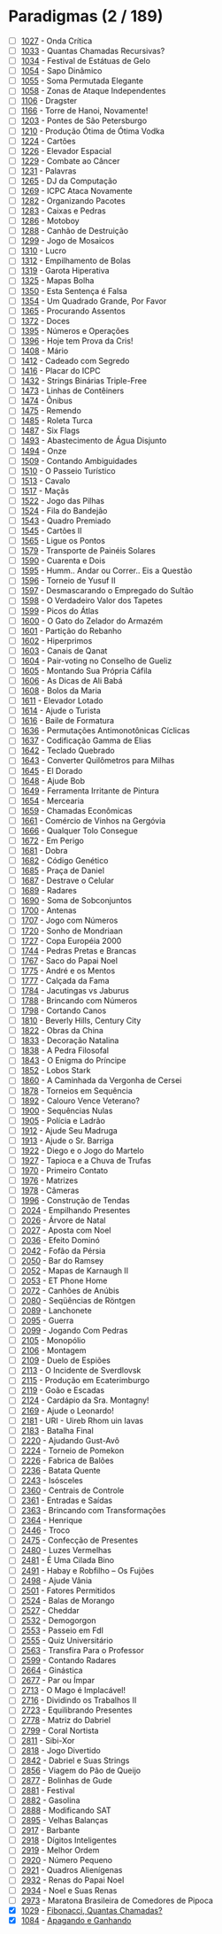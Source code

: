 # Paradigmas (2 / 189)

  - [ ] [1027](https://www.urionlinejudge.com.br/judge/pt/problems/view/1027) - Onda Crítica
  - [ ] [1033](https://www.urionlinejudge.com.br/judge/pt/problems/view/1033) - Quantas Chamadas Recursivas?
  - [ ] [1034](https://www.urionlinejudge.com.br/judge/pt/problems/view/1034) - Festival de Estátuas de Gelo
  - [ ] [1054](https://www.urionlinejudge.com.br/judge/pt/problems/view/1054) - Sapo Dinâmico
  - [ ] [1055](https://www.urionlinejudge.com.br/judge/pt/problems/view/1055) - Soma Permutada Elegante
  - [ ] [1058](https://www.urionlinejudge.com.br/judge/pt/problems/view/1058) - Zonas de Ataque Independentes
  - [ ] [1106](https://www.urionlinejudge.com.br/judge/pt/problems/view/1106) - Dragster
  - [ ] [1166](https://www.urionlinejudge.com.br/judge/pt/problems/view/1166) - Torre de Hanoi, Novamente!
  - [ ] [1203](https://www.urionlinejudge.com.br/judge/pt/problems/view/1203) - Pontes de São Petersburgo
  - [ ] [1210](https://www.urionlinejudge.com.br/judge/pt/problems/view/1210) - Produção Ótima de Ótima Vodka
  - [ ] [1224](https://www.urionlinejudge.com.br/judge/pt/problems/view/1224) - Cartões
  - [ ] [1226](https://www.urionlinejudge.com.br/judge/pt/problems/view/1226) - Elevador Espacial
  - [ ] [1229](https://www.urionlinejudge.com.br/judge/pt/problems/view/1229) - Combate ao Câncer
  - [ ] [1231](https://www.urionlinejudge.com.br/judge/pt/problems/view/1231) - Palavras
  - [ ] [1265](https://www.urionlinejudge.com.br/judge/pt/problems/view/1265) - DJ da Computação
  - [ ] [1269](https://www.urionlinejudge.com.br/judge/pt/problems/view/1269) - ICPC Ataca Novamente
  - [ ] [1282](https://www.urionlinejudge.com.br/judge/pt/problems/view/1282) - Organizando Pacotes
  - [ ] [1283](https://www.urionlinejudge.com.br/judge/pt/problems/view/1283) - Caixas e Pedras
  - [ ] [1286](https://www.urionlinejudge.com.br/judge/pt/problems/view/1286) - Motoboy
  - [ ] [1288](https://www.urionlinejudge.com.br/judge/pt/problems/view/1288) - Canhão de Destruição
  - [ ] [1299](https://www.urionlinejudge.com.br/judge/pt/problems/view/1299) - Jogo de Mosaicos
  - [ ] [1310](https://www.urionlinejudge.com.br/judge/pt/problems/view/1310) - Lucro
  - [ ] [1312](https://www.urionlinejudge.com.br/judge/pt/problems/view/1312) - Empilhamento de Bolas
  - [ ] [1319](https://www.urionlinejudge.com.br/judge/pt/problems/view/1319) - Garota Hiperativa
  - [ ] [1325](https://www.urionlinejudge.com.br/judge/pt/problems/view/1325) - Mapas Bolha
  - [ ] [1350](https://www.urionlinejudge.com.br/judge/pt/problems/view/1350) - Esta Sentença é Falsa
  - [ ] [1354](https://www.urionlinejudge.com.br/judge/pt/problems/view/1354) - Um Quadrado Grande, Por Favor
  - [ ] [1365](https://www.urionlinejudge.com.br/judge/pt/problems/view/1365) - Procurando Assentos
  - [ ] [1372](https://www.urionlinejudge.com.br/judge/pt/problems/view/1372) - Doces
  - [ ] [1395](https://www.urionlinejudge.com.br/judge/pt/problems/view/1395) - Números e Operações
  - [ ] [1396](https://www.urionlinejudge.com.br/judge/pt/problems/view/1396) - Hoje tem Prova da Cris!
  - [ ] [1408](https://www.urionlinejudge.com.br/judge/pt/problems/view/1408) - Mário
  - [ ] [1412](https://www.urionlinejudge.com.br/judge/pt/problems/view/1412) - Cadeado com Segredo
  - [ ] [1416](https://www.urionlinejudge.com.br/judge/pt/problems/view/1416) - Placar do ICPC
  - [ ] [1432](https://www.urionlinejudge.com.br/judge/pt/problems/view/1432) - Strings Binárias Triple-Free
  - [ ] [1473](https://www.urionlinejudge.com.br/judge/pt/problems/view/1473) - Linhas de Contêiners
  - [ ] [1474](https://www.urionlinejudge.com.br/judge/pt/problems/view/1474) - Ônibus
  - [ ] [1475](https://www.urionlinejudge.com.br/judge/pt/problems/view/1475) - Remendo
  - [ ] [1485](https://www.urionlinejudge.com.br/judge/pt/problems/view/1485) - Roleta Turca
  - [ ] [1487](https://www.urionlinejudge.com.br/judge/pt/problems/view/1487) - Six Flags
  - [ ] [1493](https://www.urionlinejudge.com.br/judge/pt/problems/view/1493) - Abastecimento de Água Disjunto
  - [ ] [1494](https://www.urionlinejudge.com.br/judge/pt/problems/view/1494) - Onze
  - [ ] [1509](https://www.urionlinejudge.com.br/judge/pt/problems/view/1509) - Contando Ambiguidades
  - [ ] [1510](https://www.urionlinejudge.com.br/judge/pt/problems/view/1510) - O Passeio Turístico
  - [ ] [1513](https://www.urionlinejudge.com.br/judge/pt/problems/view/1513) - Cavalo
  - [ ] [1517](https://www.urionlinejudge.com.br/judge/pt/problems/view/1517) - Maçãs
  - [ ] [1522](https://www.urionlinejudge.com.br/judge/pt/problems/view/1522) - Jogo das Pilhas
  - [ ] [1524](https://www.urionlinejudge.com.br/judge/pt/problems/view/1524) - Fila do Bandejão
  - [ ] [1543](https://www.urionlinejudge.com.br/judge/pt/problems/view/1543) - Quadro Premiado
  - [ ] [1545](https://www.urionlinejudge.com.br/judge/pt/problems/view/1545) - Cartões II
  - [ ] [1565](https://www.urionlinejudge.com.br/judge/pt/problems/view/1565) - Ligue os Pontos
  - [ ] [1579](https://www.urionlinejudge.com.br/judge/pt/problems/view/1579) - Transporte de Painéis Solares
  - [ ] [1590](https://www.urionlinejudge.com.br/judge/pt/problems/view/1590) - Cuarenta e Dois
  - [ ] [1595](https://www.urionlinejudge.com.br/judge/pt/problems/view/1595) - Humm.. Andar ou Correr.. Eis a Questão
  - [ ] [1596](https://www.urionlinejudge.com.br/judge/pt/problems/view/1596) - Torneio de Yusuf II
  - [ ] [1597](https://www.urionlinejudge.com.br/judge/pt/problems/view/1597) - Desmascarando o Empregado do Sultão
  - [ ] [1598](https://www.urionlinejudge.com.br/judge/pt/problems/view/1598) - O Verdadeiro Valor dos Tapetes
  - [ ] [1599](https://www.urionlinejudge.com.br/judge/pt/problems/view/1599) - Picos do Átlas
  - [ ] [1600](https://www.urionlinejudge.com.br/judge/pt/problems/view/1600) - O Gato do Zelador do Armazém
  - [ ] [1601](https://www.urionlinejudge.com.br/judge/pt/problems/view/1601) - Partição do Rebanho
  - [ ] [1602](https://www.urionlinejudge.com.br/judge/pt/problems/view/1602) - Hiperprimos
  - [ ] [1603](https://www.urionlinejudge.com.br/judge/pt/problems/view/1603) - Canais de Qanat
  - [ ] [1604](https://www.urionlinejudge.com.br/judge/pt/problems/view/1604) - Pair-voting no Conselho de Gueliz
  - [ ] [1605](https://www.urionlinejudge.com.br/judge/pt/problems/view/1605) - Montando Sua Própria Cáfila
  - [ ] [1606](https://www.urionlinejudge.com.br/judge/pt/problems/view/1606) - As Dicas de Ali Babá
  - [ ] [1608](https://www.urionlinejudge.com.br/judge/pt/problems/view/1608) - Bolos da Maria
  - [ ] [1611](https://www.urionlinejudge.com.br/judge/pt/problems/view/1611) - Elevador Lotado
  - [ ] [1614](https://www.urionlinejudge.com.br/judge/pt/problems/view/1614) - Ajude o Turista
  - [ ] [1616](https://www.urionlinejudge.com.br/judge/pt/problems/view/1616) - Baile de Formatura
  - [ ] [1636](https://www.urionlinejudge.com.br/judge/pt/problems/view/1636) - Permutações Antimonotônicas Cíclicas
  - [ ] [1637](https://www.urionlinejudge.com.br/judge/pt/problems/view/1637) - Codificação Gamma de Elias
  - [ ] [1642](https://www.urionlinejudge.com.br/judge/pt/problems/view/1642) - Teclado Quebrado
  - [ ] [1643](https://www.urionlinejudge.com.br/judge/pt/problems/view/1643) - Converter Quilômetros para Milhas
  - [ ] [1645](https://www.urionlinejudge.com.br/judge/pt/problems/view/1645) - El Dorado
  - [ ] [1648](https://www.urionlinejudge.com.br/judge/pt/problems/view/1648) - Ajude Bob
  - [ ] [1649](https://www.urionlinejudge.com.br/judge/pt/problems/view/1649) - Ferramenta Irritante de Pintura
  - [ ] [1654](https://www.urionlinejudge.com.br/judge/pt/problems/view/1654) - Mercearia
  - [ ] [1659](https://www.urionlinejudge.com.br/judge/pt/problems/view/1659) - Chamadas Econômicas
  - [ ] [1661](https://www.urionlinejudge.com.br/judge/pt/problems/view/1661) - Comércio de Vinhos na Gergóvia
  - [ ] [1666](https://www.urionlinejudge.com.br/judge/pt/problems/view/1666) - Qualquer Tolo Consegue
  - [ ] [1672](https://www.urionlinejudge.com.br/judge/pt/problems/view/1672) - Em Perigo
  - [ ] [1681](https://www.urionlinejudge.com.br/judge/pt/problems/view/1681) - Dobra
  - [ ] [1682](https://www.urionlinejudge.com.br/judge/pt/problems/view/1682) - Código Genético
  - [ ] [1685](https://www.urionlinejudge.com.br/judge/pt/problems/view/1685) - Praça de Daniel
  - [ ] [1687](https://www.urionlinejudge.com.br/judge/pt/problems/view/1687) - Destrave o Celular
  - [ ] [1689](https://www.urionlinejudge.com.br/judge/pt/problems/view/1689) - Radares
  - [ ] [1690](https://www.urionlinejudge.com.br/judge/pt/problems/view/1690) - Soma de Sobconjuntos
  - [ ] [1700](https://www.urionlinejudge.com.br/judge/pt/problems/view/1700) - Antenas
  - [ ] [1707](https://www.urionlinejudge.com.br/judge/pt/problems/view/1707) - Jogo com Números
  - [ ] [1720](https://www.urionlinejudge.com.br/judge/pt/problems/view/1720) - Sonho de Mondriaan
  - [ ] [1727](https://www.urionlinejudge.com.br/judge/pt/problems/view/1727) - Copa Européia 2000
  - [ ] [1744](https://www.urionlinejudge.com.br/judge/pt/problems/view/1744) - Pedras Pretas e Brancas
  - [ ] [1767](https://www.urionlinejudge.com.br/judge/pt/problems/view/1767) - Saco do Papai Noel
  - [ ] [1775](https://www.urionlinejudge.com.br/judge/pt/problems/view/1775) - André e os Mentos
  - [ ] [1777](https://www.urionlinejudge.com.br/judge/pt/problems/view/1777) - Calçada da Fama
  - [ ] [1784](https://www.urionlinejudge.com.br/judge/pt/problems/view/1784) - Jacutingas vs Jaburus
  - [ ] [1788](https://www.urionlinejudge.com.br/judge/pt/problems/view/1788) - Brincando com Números
  - [ ] [1798](https://www.urionlinejudge.com.br/judge/pt/problems/view/1798) - Cortando Canos
  - [ ] [1810](https://www.urionlinejudge.com.br/judge/pt/problems/view/1810) - Beverly Hills, Century City
  - [ ] [1822](https://www.urionlinejudge.com.br/judge/pt/problems/view/1822) - Obras da China
  - [ ] [1833](https://www.urionlinejudge.com.br/judge/pt/problems/view/1833) - Decoração Natalina
  - [ ] [1838](https://www.urionlinejudge.com.br/judge/pt/problems/view/1838) - A Pedra Filosofal
  - [ ] [1843](https://www.urionlinejudge.com.br/judge/pt/problems/view/1843) - O Enigma do Príncipe
  - [ ] [1852](https://www.urionlinejudge.com.br/judge/pt/problems/view/1852) - Lobos Stark
  - [ ] [1860](https://www.urionlinejudge.com.br/judge/pt/problems/view/1860) - A Caminhada da Vergonha de Cersei
  - [ ] [1878](https://www.urionlinejudge.com.br/judge/pt/problems/view/1878) - Torneios em Sequência
  - [ ] [1892](https://www.urionlinejudge.com.br/judge/pt/problems/view/1892) - Calouro Vence Veterano?
  - [ ] [1900](https://www.urionlinejudge.com.br/judge/pt/problems/view/1900) - Sequências Nulas
  - [ ] [1905](https://www.urionlinejudge.com.br/judge/pt/problems/view/1905) - Polícia e Ladrão
  - [ ] [1912](https://www.urionlinejudge.com.br/judge/pt/problems/view/1912) - Ajude Seu Madruga
  - [ ] [1913](https://www.urionlinejudge.com.br/judge/pt/problems/view/1913) - Ajude o Sr. Barriga
  - [ ] [1922](https://www.urionlinejudge.com.br/judge/pt/problems/view/1922) - Diego e o Jogo do Martelo
  - [ ] [1927](https://www.urionlinejudge.com.br/judge/pt/problems/view/1927) - Tapioca e a Chuva de Trufas
  - [ ] [1970](https://www.urionlinejudge.com.br/judge/pt/problems/view/1970) - Primeiro Contato
  - [ ] [1976](https://www.urionlinejudge.com.br/judge/pt/problems/view/1976) - Matrizes
  - [ ] [1978](https://www.urionlinejudge.com.br/judge/pt/problems/view/1978) - Câmeras
  - [ ] [1996](https://www.urionlinejudge.com.br/judge/pt/problems/view/1996) - Construção de Tendas
  - [ ] [2024](https://www.urionlinejudge.com.br/judge/pt/problems/view/2024) - Empilhando Presentes
  - [ ] [2026](https://www.urionlinejudge.com.br/judge/pt/problems/view/2026) - Árvore de Natal
  - [ ] [2027](https://www.urionlinejudge.com.br/judge/pt/problems/view/2027) - Aposta com Noel
  - [ ] [2036](https://www.urionlinejudge.com.br/judge/pt/problems/view/2036) - Efeito Dominó
  - [ ] [2042](https://www.urionlinejudge.com.br/judge/pt/problems/view/2042) - Fofão da Pérsia
  - [ ] [2050](https://www.urionlinejudge.com.br/judge/pt/problems/view/2050) - Bar do Ramsey
  - [ ] [2052](https://www.urionlinejudge.com.br/judge/pt/problems/view/2052) - Mapas de Karnaugh II
  - [ ] [2053](https://www.urionlinejudge.com.br/judge/pt/problems/view/2053) - ET Phone Home
  - [ ] [2072](https://www.urionlinejudge.com.br/judge/pt/problems/view/2072) - Canhões de Anúbis
  - [ ] [2080](https://www.urionlinejudge.com.br/judge/pt/problems/view/2080) - Seqüências de Röntgen
  - [ ] [2089](https://www.urionlinejudge.com.br/judge/pt/problems/view/2089) - Lanchonete
  - [ ] [2095](https://www.urionlinejudge.com.br/judge/pt/problems/view/2095) - Guerra
  - [ ] [2099](https://www.urionlinejudge.com.br/judge/pt/problems/view/2099) - Jogando Com Pedras
  - [ ] [2105](https://www.urionlinejudge.com.br/judge/pt/problems/view/2105) - Monopólio
  - [ ] [2106](https://www.urionlinejudge.com.br/judge/pt/problems/view/2106) - Montagem
  - [ ] [2109](https://www.urionlinejudge.com.br/judge/pt/problems/view/2109) - Duelo de Espiões
  - [ ] [2113](https://www.urionlinejudge.com.br/judge/pt/problems/view/2113) - O Incidente de Sverdlovsk
  - [ ] [2115](https://www.urionlinejudge.com.br/judge/pt/problems/view/2115) - Produção em Ecaterimburgo
  - [ ] [2119](https://www.urionlinejudge.com.br/judge/pt/problems/view/2119) - Goão e Escadas
  - [ ] [2124](https://www.urionlinejudge.com.br/judge/pt/problems/view/2124) - Cardápio da Sra. Montagny!
  - [ ] [2169](https://www.urionlinejudge.com.br/judge/pt/problems/view/2169) - Ajude o Leonardo!
  - [ ] [2181](https://www.urionlinejudge.com.br/judge/pt/problems/view/2181) - URI - Uireb Rhom uin Iavas
  - [ ] [2183](https://www.urionlinejudge.com.br/judge/pt/problems/view/2183) - Batalha Final
  - [ ] [2220](https://www.urionlinejudge.com.br/judge/pt/problems/view/2220) - Ajudando Gust-Avô
  - [ ] [2224](https://www.urionlinejudge.com.br/judge/pt/problems/view/2224) - Torneio de Pomekon
  - [ ] [2226](https://www.urionlinejudge.com.br/judge/pt/problems/view/2226) - Fabrica de Balões
  - [ ] [2236](https://www.urionlinejudge.com.br/judge/pt/problems/view/2236) - Batata Quente
  - [ ] [2243](https://www.urionlinejudge.com.br/judge/pt/problems/view/2243) - Isósceles
  - [ ] [2360](https://www.urionlinejudge.com.br/judge/pt/problems/view/2360) - Centrais de Controle
  - [ ] [2361](https://www.urionlinejudge.com.br/judge/pt/problems/view/2361) - Entradas e Saídas
  - [ ] [2363](https://www.urionlinejudge.com.br/judge/pt/problems/view/2363) - Brincando com Transformações
  - [ ] [2364](https://www.urionlinejudge.com.br/judge/pt/problems/view/2364) - Henrique
  - [ ] [2446](https://www.urionlinejudge.com.br/judge/pt/problems/view/2446) - Troco
  - [ ] [2475](https://www.urionlinejudge.com.br/judge/pt/problems/view/2475) - Confecção de Presentes
  - [ ] [2480](https://www.urionlinejudge.com.br/judge/pt/problems/view/2480) - Luzes Vermelhas
  - [ ] [2481](https://www.urionlinejudge.com.br/judge/pt/problems/view/2481) - É Uma Cilada Bino
  - [ ] [2491](https://www.urionlinejudge.com.br/judge/pt/problems/view/2491) - Habay e Robfilho – Os Fujões
  - [ ] [2498](https://www.urionlinejudge.com.br/judge/pt/problems/view/2498) - Ajude Vânia
  - [ ] [2501](https://www.urionlinejudge.com.br/judge/pt/problems/view/2501) - Fatores Permitidos
  - [ ] [2524](https://www.urionlinejudge.com.br/judge/pt/problems/view/2524) - Balas de Morango
  - [ ] [2527](https://www.urionlinejudge.com.br/judge/pt/problems/view/2527) - Cheddar
  - [ ] [2532](https://www.urionlinejudge.com.br/judge/pt/problems/view/2532) - Demogorgon
  - [ ] [2553](https://www.urionlinejudge.com.br/judge/pt/problems/view/2553) - Passeio em FdI
  - [ ] [2555](https://www.urionlinejudge.com.br/judge/pt/problems/view/2555) - Quiz Universitário
  - [ ] [2563](https://www.urionlinejudge.com.br/judge/pt/problems/view/2563) - Transfira Para o Professor
  - [ ] [2599](https://www.urionlinejudge.com.br/judge/pt/problems/view/2599) - Contando Radares
  - [ ] [2664](https://www.urionlinejudge.com.br/judge/pt/problems/view/2664) - Ginástica
  - [ ] [2677](https://www.urionlinejudge.com.br/judge/pt/problems/view/2677) - Par ou Ímpar
  - [ ] [2713](https://www.urionlinejudge.com.br/judge/pt/problems/view/2713) - O Mago é Implacável!
  - [ ] [2716](https://www.urionlinejudge.com.br/judge/pt/problems/view/2716) - Dividindo os Trabalhos II
  - [ ] [2723](https://www.urionlinejudge.com.br/judge/pt/problems/view/2723) - Equilibrando Presentes
  - [ ] [2778](https://www.urionlinejudge.com.br/judge/pt/problems/view/2778) - Matriz do Dabriel
  - [ ] [2799](https://www.urionlinejudge.com.br/judge/pt/problems/view/2799) - Coral Nortista
  - [ ] [2811](https://www.urionlinejudge.com.br/judge/pt/problems/view/2811) - Sibi-Xor
  - [ ] [2818](https://www.urionlinejudge.com.br/judge/pt/problems/view/2818) - Jogo Divertido
  - [ ] [2842](https://www.urionlinejudge.com.br/judge/pt/problems/view/2842) - Dabriel e Suas Strings
  - [ ] [2856](https://www.urionlinejudge.com.br/judge/pt/problems/view/2856) - Viagem do Pão de Queijo
  - [ ] [2877](https://www.urionlinejudge.com.br/judge/pt/problems/view/2877) - Bolinhas de Gude
  - [ ] [2881](https://www.urionlinejudge.com.br/judge/pt/problems/view/2881) - Festival
  - [ ] [2882](https://www.urionlinejudge.com.br/judge/pt/problems/view/2882) - Gasolina
  - [ ] [2888](https://www.urionlinejudge.com.br/judge/pt/problems/view/2888) - Modificando SAT
  - [ ] [2895](https://www.urionlinejudge.com.br/judge/pt/problems/view/2895) - Velhas Balanças
  - [ ] [2917](https://www.urionlinejudge.com.br/judge/pt/problems/view/2917) - Barbante
  - [ ] [2918](https://www.urionlinejudge.com.br/judge/pt/problems/view/2918) - Dígitos Inteligentes
  - [ ] [2919](https://www.urionlinejudge.com.br/judge/pt/problems/view/2919) - Melhor Ordem
  - [ ] [2920](https://www.urionlinejudge.com.br/judge/pt/problems/view/2920) - Número Pequeno
  - [ ] [2921](https://www.urionlinejudge.com.br/judge/pt/problems/view/2921) - Quadros Alienígenas
  - [ ] [2932](https://www.urionlinejudge.com.br/judge/pt/problems/view/2932) - Renas do Papai Noel
  - [ ] [2934](https://www.urionlinejudge.com.br/judge/pt/problems/view/2934) - Noel e Suas Renas
  - [ ] [2973](https://www.urionlinejudge.com.br/judge/pt/problems/view/2973) - Maratona Brasileira de Comedores de Pipoca
  - [x] [1029](https://www.urionlinejudge.com.br/judge/pt/problems/view/1029) - [Fibonacci, Quantas Chamadas?](https://github.com/potigol/URI-Potigol/blob/master/src/1001-1100/1029.poti)
  - [x] [1084](https://www.urionlinejudge.com.br/judge/pt/problems/view/1084) - [Apagando e Ganhando](https://github.com/potigol/URI-Potigol/blob/master/src/1001-1100/1084.poti)
